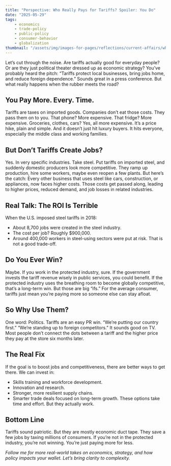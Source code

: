 ```yaml
---
title: "Perspective: Who Really Pays for Tariffs? Spoiler: You Do"
date: "2025-05-29"
tags:
    - economics
    - trade-policy
    - public-policy
    - consumer-behavior
    - globalization
thumbnail: "/assets/img/images-for-pages/reflections/current-affairs/who-really-pays-for-tariffs.jpg"
---
```


Let’s cut through the noise.
Are tariffs actually good for everyday people?
Or are they just political theater dressed up as economic strategy?
You’ve probably heard the pitch:
“Tariffs protect local businesses, bring jobs home, and reduce foreign dependence.”
Sounds great in a press conference. But what really happens when the rubber meets the road?

## You Pay More. Every. Time.
Tariffs are taxes on imported goods. Companies don’t eat those costs. They pass them on to you.
That phone? More expensive.
That fridge? More expensive.
Groceries, clothes, cars? Yes, all more expensive.
It’s a price hike, plain and simple. And it doesn’t just hit luxury buyers. It hits everyone, especially the middle class and working families.

## But Don’t Tariffs Create Jobs?
Yes. In very specific industries.
Take steel. Put tariffs on imported steel, and suddenly domestic producers look more competitive. They ramp up production, hire some workers, maybe even reopen a few plants.
But here’s the catch:
Every other business that uses steel like cars, construction, or appliances, now faces higher costs.
Those costs get passed along, leading to higher prices, reduced demand, and job losses in related industries.

## Real Talk: The ROI Is Terrible
When the U.S. imposed steel tariffs in 2018:
- About 8,700 jobs were created in the steel industry.
- The cost per job? Roughly $900,000.
- Around 400,000 workers in steel-using sectors were put at risk.
That is not a good trade-off.

## Do You Ever Win?
Maybe.
If you work in the protected industry, sure.
If the government invests the tariff revenue wisely in public services, you could benefit.
If the protected industry uses the breathing room to become globally competitive, that’s a long-term win.
But those are big “ifs.”
For the average consumer, tariffs just mean you’re paying more so someone else can stay afloat.

## So Why Use Them?
One word: Politics.
Tariffs are an easy PR win.
“We’re putting our country first.”
“We’re standing up to foreign competitors.”
It sounds good on TV.
Most people don’t connect the dots between a tariff and the higher price they pay at the store six months later.

## The Real Fix
If the goal is to boost jobs and competitiveness, there are better ways to get there.
We can invest in:
- Skills training and workforce development.
- Innovation and research.
- Stronger, more resilient supply chains.
- Smarter trade deals focused on long-term growth.
These options take time and effort. But they actually work.

## Bottom Line
Tariffs sound patriotic. But they are mostly economic duct tape.
They save a few jobs by taxing millions of consumers.
If you’re not in the protected industry, you’re not winning.
You’re just paying more for less.

*Follow me for more real-world takes on economics, strategy, and how policy impacts your wallet. Let’s bring clarity to complexity.*